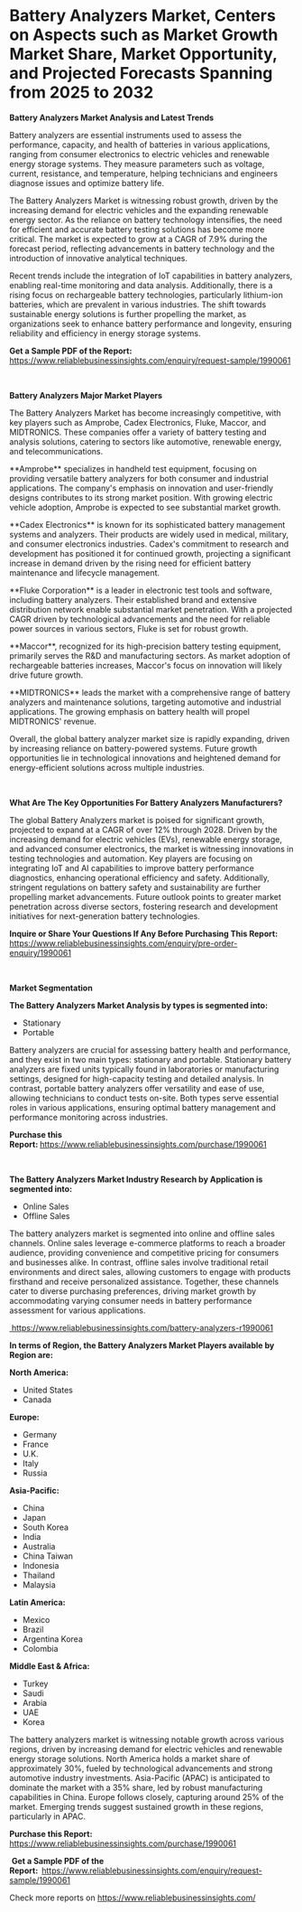 <p><h1>Battery Analyzers Market, Centers on Aspects such as Market Growth Market Share, Market Opportunity, and Projected Forecasts Spanning from 2025 to 2032</h1></p><p><strong>Battery Analyzers Market Analysis and Latest Trends</strong></p>
<p><p>Battery analyzers are essential instruments used to assess the performance, capacity, and health of batteries in various applications, ranging from consumer electronics to electric vehicles and renewable energy storage systems. They measure parameters such as voltage, current, resistance, and temperature, helping technicians and engineers diagnose issues and optimize battery life.</p><p>The Battery Analyzers Market is witnessing robust growth, driven by the increasing demand for electric vehicles and the expanding renewable energy sector. As the reliance on battery technology intensifies, the need for efficient and accurate battery testing solutions has become more critical. The market is expected to grow at a CAGR of 7.9% during the forecast period, reflecting advancements in battery technology and the introduction of innovative analytical techniques.</p><p>Recent trends include the integration of IoT capabilities in battery analyzers, enabling real-time monitoring and data analysis. Additionally, there is a rising focus on rechargeable battery technologies, particularly lithium-ion batteries, which are prevalent in various industries. The shift towards sustainable energy solutions is further propelling the market, as organizations seek to enhance battery performance and longevity, ensuring reliability and efficiency in energy storage systems.</p></p>
<p><strong>Get a Sample PDF of the Report:&nbsp;</strong> <a href="https://www.reliablebusinessinsights.com/enquiry/request-sample/1990061?utm_campaign=3043&utm_medium=2&utm_source=Github&utm_content=ia&utm_term=10042025&utm_id=battery-analyzers">https://www.reliablebusinessinsights.com/enquiry/request-sample/1990061</a></p>
<p>&nbsp;</p>
<p><strong>Battery Analyzers Major Market Players</strong></p>
<p><p>The Battery Analyzers Market has become increasingly competitive, with key players such as Amprobe, Cadex Electronics, Fluke, Maccor, and MIDTRONICS. These companies offer a variety of battery testing and analysis solutions, catering to sectors like automotive, renewable energy, and telecommunications.</p><p>**Amprobe** specializes in handheld test equipment, focusing on providing versatile battery analyzers for both consumer and industrial applications. The company's emphasis on innovation and user-friendly designs contributes to its strong market position. With growing electric vehicle adoption, Amprobe is expected to see substantial market growth.</p><p>**Cadex Electronics** is known for its sophisticated battery management systems and analyzers. Their products are widely used in medical, military, and consumer electronics industries. Cadex's commitment to research and development has positioned it for continued growth, projecting a significant increase in demand driven by the rising need for efficient battery maintenance and lifecycle management.</p><p>**Fluke Corporation** is a leader in electronic test tools and software, including battery analyzers. Their established brand and extensive distribution network enable substantial market penetration. With a projected CAGR driven by technological advancements and the need for reliable power sources in various sectors, Fluke is set for robust growth.</p><p>**Maccor**, recognized for its high-precision battery testing equipment, primarily serves the R&D and manufacturing sectors. As market adoption of rechargeable batteries increases, Maccor's focus on innovation will likely drive future growth.</p><p>**MIDTRONICS** leads the market with a comprehensive range of battery analyzers and maintenance solutions, targeting automotive and industrial applications. The growing emphasis on battery health will propel MIDTRONICS' revenue.</p><p>Overall, the global battery analyzer market size is rapidly expanding, driven by increasing reliance on battery-powered systems. Future growth opportunities lie in technological innovations and heightened demand for energy-efficient solutions across multiple industries.</p></p>
<p>&nbsp;</p>
<p><strong>What Are The Key Opportunities For Battery Analyzers Manufacturers?</strong></p>
<p><p>The global Battery Analyzers market is poised for significant growth, projected to expand at a CAGR of over 12% through 2028. Driven by the increasing demand for electric vehicles (EVs), renewable energy storage, and advanced consumer electronics, the market is witnessing innovations in testing technologies and automation. Key players are focusing on integrating IoT and AI capabilities to improve battery performance diagnostics, enhancing operational efficiency and safety. Additionally, stringent regulations on battery safety and sustainability are further propelling market advancements. Future outlook points to greater market penetration across diverse sectors, fostering research and development initiatives for next-generation battery technologies.</p></p>
<p><strong>Inquire or Share Your Questions If Any Before Purchasing This Report:</strong> <a href="https://www.reliablebusinessinsights.com/enquiry/pre-order-enquiry/1990061?utm_campaign=3043&utm_medium=2&utm_source=Github&utm_content=ia&utm_term=10042025&utm_id=battery-analyzers">https://www.reliablebusinessinsights.com/enquiry/pre-order-enquiry/1990061</a></p>
<p>&nbsp;</p>
<p><strong>Market Segmentation</strong></p>
<p><strong>The Battery Analyzers Market Analysis by types is segmented into:</strong></p>
<p><ul><li>Stationary</li><li>Portable</li></ul></p>
<p><p>Battery analyzers are crucial for assessing battery health and performance, and they exist in two main types: stationary and portable. Stationary battery analyzers are fixed units typically found in laboratories or manufacturing settings, designed for high-capacity testing and detailed analysis. In contrast, portable battery analyzers offer versatility and ease of use, allowing technicians to conduct tests on-site. Both types serve essential roles in various applications, ensuring optimal battery management and performance monitoring across industries.</p></p>
<p><strong>Purchase this Report:&nbsp;</strong><a href="https://www.reliablebusinessinsights.com/purchase/1990061?utm_campaign=3043&utm_medium=2&utm_source=Github&utm_content=ia&utm_term=10042025&utm_id=battery-analyzers">https://www.reliablebusinessinsights.com/purchase/1990061</a></p>
<p>&nbsp;</p>
<p><strong>The Battery Analyzers Market Industry Research by Application is segmented into:</strong></p>
<p><ul><li>Online Sales</li><li>Offline Sales</li></ul></p>
<p><p>The battery analyzers market is segmented into online and offline sales channels. Online sales leverage e-commerce platforms to reach a broader audience, providing convenience and competitive pricing for consumers and businesses alike. In contrast, offline sales involve traditional retail environments and direct sales, allowing customers to engage with products firsthand and receive personalized assistance. Together, these channels cater to diverse purchasing preferences, driving market growth by accommodating varying consumer needs in battery performance assessment for various applications.</p></p>
<p><a href="https://www.reliablebusinessinsights.com/battery-analyzers-r1990061?utm_campaign=3043&utm_medium=2&utm_source=Github&utm_content=ia&utm_term=10042025&utm_id=battery-analyzers">&nbsp;https://www.reliablebusinessinsights.com/battery-analyzers-r1990061</a></p>
<p><strong>In terms of Region, the Battery Analyzers Market Players available by Region are:</strong></p>
<p>
    <p> <strong> North America: </strong>
        <ul>
            <li>United States</li>
            <li>Canada</li>
        </ul>
        </p> 
    <p> <strong> Europe: </strong>
        <ul>
            <li>Germany</li>
            <li>France</li>
            <li>U.K.</li>
            <li>Italy</li>
            <li>Russia</li>
        </ul>
        </p> 
    <p> <strong> Asia-Pacific: </strong>
        <ul>
            <li>China</li>
            <li>Japan</li>
            <li>South Korea</li>
            <li>India</li>
            <li>Australia</li>
            <li>China Taiwan</li>
            <li>Indonesia</li>
            <li>Thailand</li>
            <li>Malaysia</li>
        </ul>
        </p> 
    <p> <strong> Latin America: </strong>
        <ul>
            <li>Mexico</li>
            <li>Brazil</li>
            <li>Argentina Korea</li>
            <li>Colombia</li>
        </ul>
        </p> 
    <p> <strong> Middle East & Africa: </strong>
        <ul>
            <li>Turkey</li>
            <li>Saudi</li>
            <li>Arabia</li>
            <li>UAE</li>
            <li>Korea</li>
        </ul>
    </p>
    </p>
<p><p>The battery analyzers market is witnessing notable growth across various regions, driven by increasing demand for electric vehicles and renewable energy storage solutions. North America holds a market share of approximately 30%, fueled by technological advancements and strong automotive industry investments. Asia-Pacific (APAC) is anticipated to dominate the market with a 35% share, led by robust manufacturing capabilities in China. Europe follows closely, capturing around 25% of the market. Emerging trends suggest sustained growth in these regions, particularly in APAC.</p></p>
<p><strong>Purchase this Report: </strong><a href="https://www.reliablebusinessinsights.com/purchase/1990061?utm_campaign=3043&utm_medium=2&utm_source=Github&utm_content=ia&utm_term=10042025&utm_id=battery-analyzers">https://www.reliablebusinessinsights.com/purchase/1990061</a></p>
<p>&nbsp;<strong>Get a Sample PDF of the Report:&nbsp;&nbsp;</strong><a href="https://www.reliablebusinessinsights.com/enquiry/request-sample/1990061?utm_campaign=3043&utm_medium=2&utm_source=Github&utm_content=ia&utm_term=10042025&utm_id=battery-analyzers">https://www.reliablebusinessinsights.com/enquiry/request-sample/1990061</a></p>
<p><strong></strong></p>
<p>Check more reports on <a href="https://www.reliablebusinessinsights.com/?utm_campaign=3043&utm_medium=2&utm_source=Github&utm_content=ia&utm_term=10042025&utm_id=battery-analyzers">https://www.reliablebusinessinsights.com/</a></p>